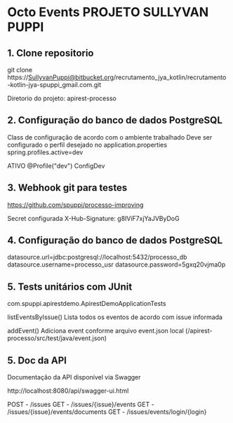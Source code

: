 # Octo Events PROJETO SULLYVAN PUPPI

## 1. Clone repositorio

git clone https://SullyvanPuppi@bitbucket.org/recrutamento_jya_kotlin/recrutamento-kotlin-jya-spuppi_gmail.com.git

Diretorio do projeto:
apirest-processo


## 2. Configuração do banco de dados PostgreSQL

Class de configuração de acordo com o ambiente trabalhado
Deve ser configurado o perfil desejado no application.properties
spring.profiles.active=dev

ATIVO
@Profile("dev")
ConfigDev


## 3. Webhook git para testes

https://github.com/spuppi/processo-improving

Secret configurada
X-Hub-Signature: g8IViF7xjYaJVByDoG


## 4. Configuração do banco de dados PostgreSQL

datasource.url=jdbc:postgresql://localhost:5432/processo_db
datasource.username=processo_usr
datasource.password=5gxq20vjma0p


## 5. Tests unitários com JUnit

com.spuppi.apirestdemo.ApirestDemoApplicationTests

listEventsByIssue()
Lista todos os eventos de acordo com issue informada

addEvent()
Adiciona event conforme arquivo event.json local
(/apirest-processo/src/test/java/event.json)


## 5. Doc da API

Documentação da API disponível via Swagger

http://localhost:8080/api/swagger-ui.html


POST - /issues
GET - /issues/{issue}/events
GET - /issues/{issue}/events/documents
GET - /issues/events/login/{login}